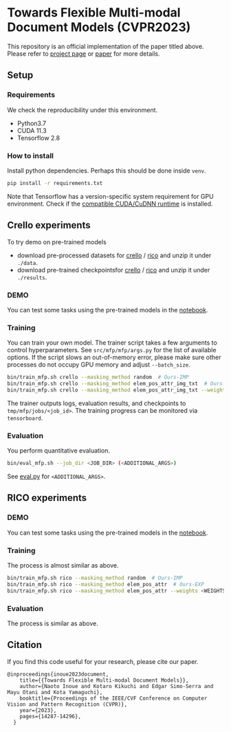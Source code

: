 # Towards Flexible Multi-modal Document Models (CVPR2023)
This repository is an official implementation of the paper titled above. Please refer to [project page](https://cyberagentailab.github.io/flex-dm/) or [paper](https://arxiv.org/abs/2303.18248) for more details.

## Setup

### Requirements
We check the reproducibility under this environment.
- Python3.7
- CUDA 11.3
- Tensorflow 2.8

### How to install
Install python dependencies. Perhaps this should be done inside `venv`.

```bash
pip install -r requirements.txt
```

Note that Tensorflow has a version-specific system requirement for GPU environment.
Check if the
[compatible CUDA/CuDNN runtime](https://www.tensorflow.org/install/source#gpu) is installed.


## Crello experiments
To try demo on pre-trained models
- download pre-processed datasets for [crello](https://storage.googleapis.com/ailab-public/flexdm/preprocessed_data/crello.zip) / [rico](https://storage.googleapis.com/ailab-public/flexdm/preprocessed_data/rico.zip) and unzip it under `./data`.
- download pre-trained checkpointsfor [crello](https://storage.googleapis.com/ailab-public/flexdm/pretrained_weights/crello.zip) / [rico](https://storage.googleapis.com/ailab-public/flexdm/pretrained_weights/rico.zip) and unzip it under `./results`.

### DEMO
You can test some tasks using the pre-trained models in the [notebook](./notebooks/demo_crello.ipynb).

### Training
You can train your own model.
The trainer script takes a few arguments to control hyperparameters.
See `src/mfp/mfp/args.py` for the list of available options.
If the script slows an out-of-memory error, please make sure other processes do not occupy GPU memory and adjust `--batch_size`.

```bash
bin/train_mfp.sh crello --masking_method random  # Ours-IMP
bin/train_mfp.sh crello --masking_method elem_pos_attr_img_txt  # Ours-EXP
bin/train_mfp.sh crello --masking_method elem_pos_attr_img_txt --weights <WEIGHTS>   # Ours-EXP-FT
```

The trainer outputs logs, evaluation results, and checkpoints to `tmp/mfp/jobs/<job_id>`.
The training progress can be monitored via `tensorboard`.

### Evaluation
You perform quantitative evaluation.
```bash
bin/eval_mfp.sh --job_dir <JOB_DIR> (<ADDITIONAL_ARGS>)
```
See [eval.py](https://github.com/CyberAgentAILab/flex-dm/blob/main/eval.py#L122-L134) for `<ADDITIONAL_ARGS>`.

## RICO experiments

### DEMO
You can test some tasks using the pre-trained models in the [notebook](./notebooks/demo_rico.ipynb).

### Training
The process is almost similar as above.
```bash
bin/train_mfp.sh rico --masking_method random  # Ours-IMP
bin/train_mfp.sh rico --masking_method elem_pos_attr  # Ours-EXP
bin/train_mfp.sh rico --masking_method elem_pos_attr --weights <WEIGHTS>  # Ours-EXP-FT
```

### Evaluation
The process is similar as above.

## Citation

If you find this code useful for your research, please cite our paper.

```
@inproceedings{inoue2023document,
    title={{Towards Flexible Multi-modal Document Models}},
    author={Naoto Inoue and Kotaro Kikuchi and Edgar Simo-Serra and Mayu Otani and Kota Yamaguchi},
    booktitle={Proceedings of the IEEE/CVF Conference on Computer Vision and Pattern Recognition (CVPR)},
    year={2023},
    pages={14287-14296},
  }
```

